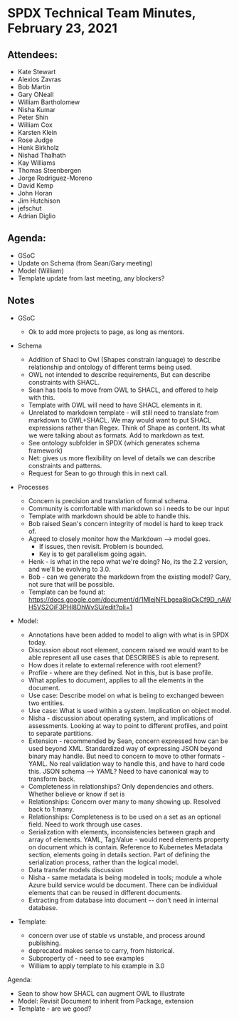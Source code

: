 # SPDX Technical Team Minutes, February 23, 2021

## Attendees:
* Kate Stewart
* Alexios Zavras
* Bob Martin
* Gary ONeall
* William Bartholomew
* Nisha Kumar
* Peter Shin
* William Cox
* Karsten Klein
* Rose Judge
* Henk Birkholz
* Nishad Thalhath
* Kay Williams
* Thomas Steenbergen
* Jorge Rodriguez-Moreno
* David Kemp
* John Horan
* Jim Hutchison
* jefschut
* Adrian Diglio

## Agenda:
* GSoC
* Update on Schema (from Sean/Gary meeting)
* Model (William)
* Template update from last meeting, any blockers?

## Notes
* GSoC
   * Ok to add more projects to page, as long as mentors. 
   
* Schema
   * Addition of Shacl to Owl  (Shapes constrain language) to describe relationship and ontology of different terms being used.  
   * OWL not intended to describe requirements,   But can describe constraints with SHACL.
   * Sean has tools to move from OWL to SHACL, and offered to help with this.
   * Template with OWL will need to have SHACL elements in it.
   * Unrelated to markdown template - will still need to translate from markdown to OWL+SHACL.   We may would want to put SHACL expressions rather than Regex.   Think of Shape as content.   Its what we were talking about as formats.   Add to markdown as text.
   * See ontology subfolder in SPDX (which generates schema framework)
   * Net: gives us more flexibility on level of details we can describe constraints and patterns.
   * Request for Sean to go through this in next call. 
   
* Processes
   * Concern is precision and translation of formal schema.
   * Community is comfortable with markdown so i needs to be our input
   * Template with markdown should be able to handle this. 
   * Bob raised Sean's concern integrity of model is hard to keep track of. 
   * Agreed to closely monitor how the Markdown --> model goes.   
      * If issues,  then revisit.   Problem is bounded.
      * Key is to get parallelism going again. 
   * Henk - is what in the repo what we're doing?   No,  its the 2.2 version, and we'll be evolving to 3.0.
   * Bob - can we generate the markdown from the existing model?   Gary, not sure that will be possible.
   * Template can be found at: https://docs.google.com/document/d/1MlejNFLbgea8iqCkCf9D_nAWH5VS2OiF3PHl8DhWvSU/edit?pli=1
       
* Model:
   * Annotations have been added to model to align with what is in SPDX today. 
   * Discussion about root element,  concern raised we would want to be able represent all use cases that DESCRIBES is able to represent. 
   * How does it relate to external reference with root element?
   * Profile - where are they defined.   Not in this, but is base profile. 
   * What applies to document, applies to all the elements in the document.
   * Use case:  Describe model on what is beiing to exchanged beween two entities.
   * Use case: What is used within a system.   Implication on object model. 
   * Nisha - discussion about operating system, and implications of assessments.  Looking at way to point to different profiles, and point to separate partitions.   
   * Extension - recommended by Sean, concern expressed how can be used beyond XML.  Standardized way of expressing JSON beyond binary may handle.   But need to concern to move to other formats - YAML.   No real validation way to handle this, and have to hard code this.   JSON schema --> YAML?   Need to have canonical way to transform back. 
   * Completeness in relationships?   Only dependencies and others.   Whether believe or know if set is 
   * Relationships:  Concern over many to many showing up.   Resolved back to 1:many.   
   * Relationships: Completeness is to be used on a set as an optional field.   Need to work through use cases. 
   * Serialization with elements, inconsistencies between graph and array of elements.   YAML, Tag:Value - would need elements property on document which is contain.   Reference to Kubernetes Metadata section,  elements going in details section.  Part of defining the serialization process, rather than the logical model. 
   * Data transfer models discussion
   * Nisha - same metadata is being modeled in tools;  module a whole Azure build service would be document.   There can be individual elements that can be reused in different documents. 
   * Extracting from database into document -- don't need in internal database.
      
* Template: 
   * concern over use of stable vs unstable, and process around publishing.
   * deprecated makes sense to carry, from historical. 
   * Subproperty of - need to see examples
   * William to apply template to his example in 3.0

Agenda:
   * Sean to show how SHACL can augment OWL to illustrate
   * Model:  Revisit Document to inherit from Package,   extension
   * Template - are we good?
